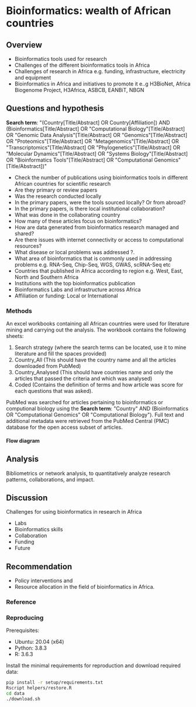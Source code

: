 # Bioinformatics: wealth of African countries

## Overview

- Bioinformatics tools used for research
- Challenges of the different bioinformatics tools in Africa
- Challenges of research in Africa e.g. funding, infrastructure, electricity and equipment
- Bioinformatics in Africa and initiatives to promote it e..g H3BioNet, Africa Biogenome Project, H3Africa, ASBCB, EANBiT, NBGN

## Questions and hypothesis 
**Search term**: "(Country[Title/Abstract] OR Country[Affiliation]) AND (Bioinformatics[Title/Abstract] OR "Computational Biology"[Title/Abstract] OR "Genomic Data Analysis"[Title/Abstract] OR "Genomics"[Title/Abstract] OR "Proteomics"[Title/Abstract] OR "Metagenomics"[Title/Abstract] OR "Transcriptomics"[Title/Abstract] OR "Phylogenetics"[Title/Abstract] OR "Molecular Dynamics"[Title/Abstract] OR "Systems Biology"[Title/Abstract] OR "Bioinformatics Tools"[Title/Abstract] OR "Computational Genomics"[Title/Abstract])"

- Check the number of publications using bioinformatics tools in different African countries for scientific research
- Are they primary or review papers 
- Was the research conducted locally 
- In the primary papers, were the tools sourced locally? Or from abroad?
- In the primary papers, is there local institutional collaboration?
- What was done in the collaborating country
- How many of these articles focus on bioinformatics?
- How are data generated from bioinformatics research managed and shared?
- Are there issues with internet connectivity or access to computational resources?
- What disease or local problems was addressed ?.
- What area of bioinformatics that is commonly used in addressing problems e.g. RNA-Seq, Chip-Seq, WGS, GWAS, scRNA-Seq etc
- Countries that published in Africa according to region e.g. West, East, North and Southern Africa 
- Institutions with the top bioinformatics publication 
- Bioinformatics Labs and infrastructure across Africa
- Affiliation or funding: Local or International 


### Methods

An excel workbooks containing all African countries were used for literature mining and carrying out the analysis. The workbook contains the following sheets:
1) Search strategy (where the search terms can be located, use it to mine literature and fill the spaces provided)
2) Country_All (This should have the country name and all the articles downloaded from PubMed)
3) Country_Analysed (This should have countries name and only the articles that passed the criteria and which was analysed) 
4) Coded (Contains the definition of terms and how article was score for each questions that was asked). 

PubMed was searched for articles pertaining to bioinformatics or computional biology using the **Search term**: "Country" AND (Bioinformatics OR "Computational Genomics" OR "Computational Biology"). Full text and additional metadata were retrieved from the PubMed Central (PMC) database for the open access subset of articles.


#### Flow diagram

## Analysis  
Bibliometrics or network analysis, to quantitatively analyze research patterns, collaborations, and impact.


## Discussion
Challenges for using bioinformatics in research in Africa 
- Labs
- Bioinformatics skills 
- Collaboration
- Funding
- Future

## Recommendation

  - Policy interventions and 
  - Resource allocation in the field of bioinformatics in Africa.


### Reference



### Reproducing

Prerequisites:

- Ubuntu: 20.04 (x64)
- Python: 3.8.3
- R: 3.6.3

Install the minimal requirements for reproduction and download required data:

```bash
pip install -r setup/requirements.txt
Rscript helpers/restore.R
cd data
./download.sh
```
